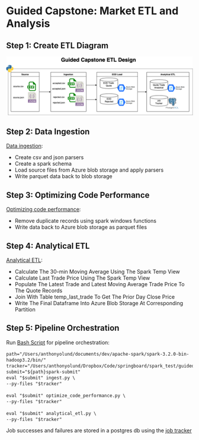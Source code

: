 # Guided Capstone: Market ETL and Analysis 

## Step 1: Create ETL Diagram

![etl](https://github.com/rivergrove/springboard/blob/master/guided_capstone/etl_design.png)

## Step 2: Data Ingestion

[Data ingestion](https://github.com/rivergrove/springboard/blob/master/guided_capstone/ingest.py):
- Create csv and json parsers
- Create a spark schema
- Load source files from Azure blob storage and apply parsers
- Write parquet data back to blob storage

## Step 3: Optimizing Code Performance

[Optimizing code performance](https://github.com/rivergrove/springboard/blob/master/guided_capstone/optimize_code_performance.py):
- Remove duplicate records using spark windows functions
- Write data back to Azure blob storage as parquet files

## Step 4: Analytical ETL

[Analytical ETL](https://github.com/rivergrove/springboard/blob/master/guided_capstone/analytical_etl.py):
- Calculate The 30-min Moving Average Using The Spark Temp View
- Calculate Last Trade Price Using The Spark Temp View
- Populate The Latest Trade and Latest Moving Average Trade Price To The Quote Records
- Join With Table temp_last_trade To Get The Prior Day Close Price
- Write The Final Dataframe Into Azure Blob Storage At Corresponding Partition

## Step 5: Pipeline Orchestration

Run [Bash Script](https://github.com/rivergrove/springboard/blob/master/guided_capstone/run_etl.sh) for pipeline orchestration:
    
    path="/Users/anthonyolund/documents/dev/apache-spark/spark-3.2.0-bin-hadoop3.2/bin/"
    tracker="/Users/anthonyolund/Dropbox/Code/springboard/spark_test/guided_capstone/job_tracker.py"
    submit="${path}spark-submit"
    eval "$submit" ingest.py \
    --py-files "$tracker"

    eval "$submit" optimize_code_performance.py \
    --py-files "$tracker"

    eval "$submit" analytical_etl.py \
    --py-files "$tracker"
    
Job successes and failures are stored in a postgres db using the [job tracker](https://github.com/rivergrove/springboard/blob/master/guided_capstone/job_tracker.py)

